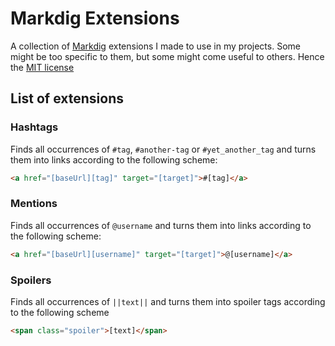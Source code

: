 # Markdig Extensions

A collection of [Markdig](https://github.com/lunet-io/markdig) extensions I made to use in my projects. Some might be too specific to them, but some might come useful to others. Hence the [MIT license](LICENSE.md)

## List of extensions

### Hashtags

Finds all occurrences of `#tag`, `#another-tag` or `#yet_another_tag` and turns them into links according to the following scheme:

```html
<a href="[baseUrl][tag]" target="[target]">#[tag]</a>
```

### Mentions

Finds all occurrences of `@username` and turns them into links according to the following scheme:

```html
<a href="[baseUrl][username]" target="[target]">@[username]</a>
```

### Spoilers

Finds all occurrences of `||text||` and turns them into spoiler tags according to the following scheme

```html
<span class="spoiler">[text]</span>
```
